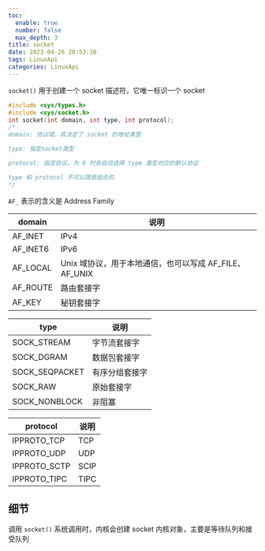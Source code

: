 ```yaml
---
toc:
  enable: true
  number: false
  max_depth: 3
title: socket
date: 2023-04-26 20:53:10
tags: LinuxApi
categories: LinuxApi
---
```


`socket()` 用于创建一个 socket 描述符，它唯一标识一个 socket

```cpp
#include <sys/types.h>
#include <sys/socket.h>
int socket(int domain, int type, int protocol);
/*
domain: 协议域，其决定了 socket 的地址类型

type: 指定socket类型

protocol: 指定协议，为 0 时会自动选择 type 类型对应的默认协议

type 和 protocol 不可以随意组合的
*/
```

`AF_` 表示的含义是 Address Family

domain|说明|
-|-|
AF_INET|IPv4
AF_INET6|IPv6
AF_LOCAL|Unix 域协议，用于本地通信，也可以写成 AF_FILE、AF_UNIX
AF_ROUTE|路由套接字
AF_KEY|秘钥套接字

type|说明|
-|-|
SOCK_STREAM|字节流套接字
SOCK_DGRAM|数据包套接字
SOCK_SEQPACKET|有序分组套接字
SOCK_RAW|原始套接字
SOCK_NONBLOCK|非阻塞

protocol|说明|
-|-|
IPPROTO_TCP|TCP
IPPROTO_UDP|UDP
IPPROTO_SCTP|SCIP
IPPROTO_TIPC|TIPC

## 细节

调用 `socket()` 系统调用时，内核会创建 socket 内核对象，主要是等待队列和接受队列